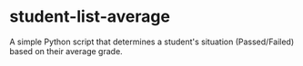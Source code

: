 # student-list-average
A simple Python script that determines a student's situation (Passed/Failed) based on their average grade.
